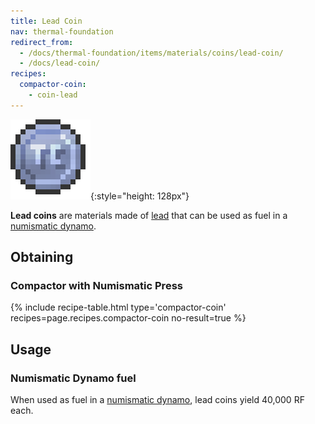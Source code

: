 ```yaml
---
title: Lead Coin
nav: thermal-foundation
redirect_from:
  - /docs/thermal-foundation/items/materials/coins/lead-coin/
  - /docs/lead-coin/
recipes:
  compactor-coin:
    - coin-lead
---
```


![Lead coin](/assets/images/thermal-foundation/coin-lead.png){:style="height: 128px"}


**Lead coins** are materials made of [lead](/docs/lead-ingot/) that can be used
as fuel in a [numismatic dynamo](/docs/numismatic-dynamo/).


Obtaining
---------

### Compactor with Numismatic Press
{% include recipe-table.html type='compactor-coin' recipes=page.recipes.compactor-coin no-result=true %}


Usage
-----

### Numismatic Dynamo fuel
When used as fuel in a [numismatic dynamo](/docs/numismatic-dynamo/), lead coins
yield 40,000 RF each.
